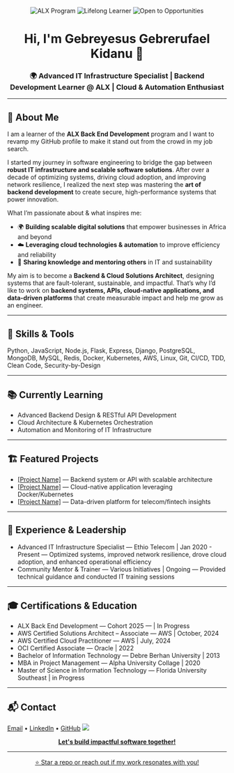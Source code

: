 <!--
ALX GitHub Profile README Template - Personalized Version
-->

<p align="center">
  <img src="https://img.shields.io/badge/ALX-Back%20End%20Development-red?style=for-the-badge" alt="ALX Program" />
  <img src="https://img.shields.io/badge/Learner-Lifelong-blue?style=for-the-badge" alt="Lifelong Learner" />
  <img src="https://img.shields.io/badge/Open%20to-Opportunities-success?style=for-the-badge" alt="Open to Opportunities" />
</p>

<h1 align="center">Hi, I'm Gebreyesus Gebrerufael Kidanu 👋</h1>
<h3 align="center">🌍 Advanced IT Infrastructure Specialist | Backend Development Learner @ ALX | Cloud & Automation Enthusiast</h3>

<hr/>

<h2 id="intro">🚀 About Me</h2>
<p>
I am a learner of the <b>ALX Back End Development</b> program and I want to revamp my GitHub profile to make it stand out from the crowd in my job search.
</p>
<p>
I started my journey in software engineering to bridge the gap between <b>robust IT infrastructure and scalable software solutions</b>. After over a decade of optimizing systems, driving cloud adoption, and improving network resilience, I realized the next step was mastering the <b>art of backend development</b> to create secure, high-performance systems that power innovation.
</p>
<p>
What I’m passionate about & what inspires me:
<ul>
  <li>🌍 <b>Building scalable digital solutions</b> that empower businesses in Africa and beyond</li>
  <li>☁️ <b>Leveraging cloud technologies & automation</b> to improve efficiency and reliability</li>
  <li>🤝 <b>Sharing knowledge and mentoring others</b> in IT and sustainability</li>
</ul>
</p>
<p>
My aim is to become a <b>Backend & Cloud Solutions Architect</b>, designing systems that are fault-tolerant, sustainable, and impactful. That’s why I’d like to work on <b>backend systems, APIs, cloud-native applications, and data-driven platforms</b> that create measurable impact and help me grow as an engineer.
</p>

<hr/>

<h2 id="skills">🧰 Skills & Tools</h2>
<p>
Python, JavaScript, Node.js, Flask, Express, Django, PostgreSQL, MongoDB, MySQL, Redis, Docker, Kubernetes, AWS, Linux, Git, CI/CD, TDD, Clean Code, Security-by-Design
</p>

<hr/>

<h2 id="learning">📚 Currently Learning</h2>
<ul>
  <li>Advanced Backend Design & RESTful API Development</li>
  <li>Cloud Architecture & Kubernetes Orchestration</li>
  <li>Automation and Monitoring of IT Infrastructure</li>
</ul>

<hr/>

<h2 id="featured-projects">🏗️ Featured Projects</h2>
<ul>
  <li><a href="[Project Link]">[Project Name]</a> — Backend system or API with scalable architecture</li>
  <li><a href="[Project Link]">[Project Name]</a> — Cloud-native application leveraging Docker/Kubernetes</li>
  <li><a href="[Project Link]">[Project Name]</a> — Data-driven platform for telecom/fintech insights</li>
</ul>

<hr/>

<h2 id="experience">💼 Experience & Leadership</h2>
<ul>
  <li>Advanced IT Infrastructure Specialist — Ethio Telecom | Jan 2020 - Present — Optimized systems, improved network resilience, drove cloud adoption, and enhanced operational efficiency</li>
  <li>Community Mentor & Trainer — Various Initiatives | Ongoing — Provided technical guidance and conducted IT training sessions</li>
</ul>

<hr/>

<h2 id="certs">🎓 Certifications & Education</h2>
<ul>
  <li>ALX Back End Development — Cohort 2025 — | In Progress</li>
  <li>AWS Certified Solutions Architect – Associate — AWS | October, 2024</li>
  <li>AWS Certified Cloud Practitioner — AWS | July, 2024</li>
  <li>OCI Certified Associate — Oracle | 2022</li>
  <li>Bachelor of Information Technology — Debre Berhan University | 2013</li>
  <li>MBA in Project Management — Alpha University Collage | 2020</li>
  <li> Master of Science in Information Technology — Florida University Southeast | in Progress </li>

</ul>

<hr/>

<h2 id="contact">📬 Contact</h2>
<p>
  <a href="mailto:kidanu.gebreyesus@gmail.com">Email</a> •
  <a href="https://www.linkedin.com/in/gebreyesus-gebrerufael">LinkedIn</a> •
    <a href="https://github.com/gebreyesus21">GitHub</a>
   <a href="mailto:kidanu.gebreyesus@gmail.com">
    <img src="https://img.shields.io/badge/-Email-D14836?logo=gmail&logoColor=white&style=for-the-badge" />
</p>

<p align="center"><b>Let's build impactful software together!</b></p>

<hr/>
<p align="center">⭐ Star a repo or reach out if my work resonates with you!</p>
